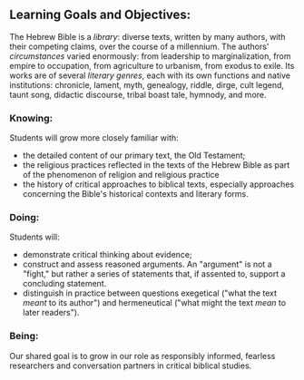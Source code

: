 ## Learning Goals and Objectives:

The Hebrew Bible is a *library*: diverse texts, written by many authors, with their competing claims, over the course of a millennium. The authors' *circumstances* varied enormously: from leadership to marginalization, from empire to occupation, from agriculture to urbanism, from exodus to exile. Its works are of several *literary genres*, each with its own functions and native institutions: chronicle, lament, myth, genealogy, riddle, dirge, cult legend, taunt song, didactic discourse, tribal boast tale, hymnody, and more. 

### Knowing: 

Students will grow more closely familiar with:

* the detailed content of our primary text, the Old Testament;
* the religious practices reflected in the texts of the Hebrew Bible as part of the phenomenon of religion and religious practice
* the history of critical approaches to biblical texts, especially approaches concerning the Bible's historical contexts and literary forms.

### Doing: 

Students will:

* demonstrate critical thinking about evidence;
* construct and assess reasoned arguments. An "argument" is not a "fight," but rather a series of statements that, if assented to, support a concluding statement.
* distinguish in practice between questions exegetical ("what the text _meant_ to its author") and hermeneutical ("what might the text _mean_ to later readers").

### Being: 

Our shared goal is to grow in our role as responsibly informed, fearless researchers and conversation partners in critical biblical studies.